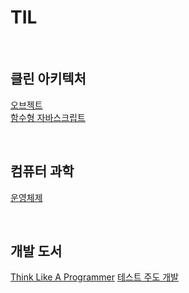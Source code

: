 # TIL

<br>

## 클린 아키텍처

[오브젝트](https://github.com/noy3928/TIL/tree/main/Books/Object)  
[함수형 자바스크립트](https://github.com/noy3928/TIL/tree/main/Books/FunctionalJavascript)

<br>

## 컴퓨터 과학

[운영체제](https://github.com/noy3928/TIL/tree/main/ComputerScience/OperatingSystem)

<br>

## 개발 도서

[Think Like A Programmer](https://github.com/noy3928/TIL/tree/main/Books/ThinkLikeAProgrammer)
[테스트 주도 개발](https://github.com/noy3928/TIL/tree/main/Books/Test-DrivenDevelopment:ByExample)
